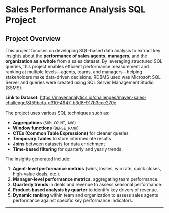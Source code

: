 # Sales Performance Analysis SQL Project

## Project Overview

This project focuses on developing SQL-based data analysis to extract key insights about the **performance of sales agents**, **managers**, and the **organization as a whole** from a sales dataset. By leveraging structured SQL queries, this project enables efficient performance measurement and ranking at multiple levels—agents, teams, and managers—helping stakeholders make data-driven decisions. RDBMS used was Microsoft SQL Server and queries were created using SQL Server Management Studio (SSMS).

**Link to Dataset:** https://mavenanalytics.io/challenges/maven-sales-challenge/8f59bcfa-d310-4947-b3d8-917b3cce270e

The project uses various SQL techniques such as:
- **Aggregations** (`SUM`, `COUNT`, `AVG`)
- **Window functions** (`DENSE_RANK`)
- **CTEs (Common Table Expressions)** for cleaner queries
- **Temporary Tables** to store intermediate results
- **Joins** between datasets for data enrichment
- **Time-based filtering** for quarterly and yearly trends

The insights generated include:
1. **Agent-level performance metrics** (wins, losses, win rate, quick closes, high-value deals, etc.).
2. **Manager-level performance metrics**, aggregating team performance.
3. **Quarterly trends** in deals and revenue to assess seasonal performance.
4. **Product-based analysis by quarter** to identify key drivers of revenue.
5. **Dynamic ranking** within team and organization to assess sales agents performance against specific key performance indicators.

---
